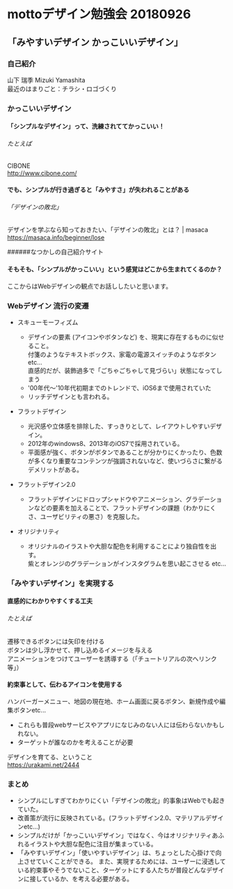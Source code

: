 # mottoデザイン勉強会 20180926

## 「みやすいデザイン かっこいいデザイン」

### 自己紹介
山下 瑞季 Mizuki Yamashita  
最近のはまりごと：チラシ・ロゴづくり  

### かっこいいデザイン
#### 「シンプルなデザイン」って、洗練されててかっこいい！
###### たとえば
CIBONE  
http://www.cibone.com/  

#### でも、シンプルが行き過ぎると「みやすさ」が失われることがある
###### 「デザインの敗北」　　
デザインを学ぶなら知っておきたい、「デザインの敗北」とは？ | masaca  
https://masaca.info/beginner/lose  

######なつかしの自己紹介サイト  

#### そもそも、「シンプルがかっこいい」という感覚はどこから生まれてくるのか？　　
ここからはWebデザインの観点でお話ししたいと思います。　　

### Webデザイン 流行の変遷
- スキューモーフィズム
    - デザインの要素 (アイコンやボタンなど) を、現実に存在するものに似せること。  
付箋のようなテキストボックス、家電の電源スイッチのようなボタンetc…  
直感的だが、装飾過多で「ごちゃごちゃして見づらい」状態になってしまう  
    - '00年代～'10年代初期までのトレンドで、iOS6まで使用されていた
    - リッチデザインとも言われる。

- フラットデザイン
    - 光沢感や立体感を排除した、すっきりとして、レイアウトしやすいデザイン。
    - 2012年のwindows8、2013年のiOS7で採用されている。
    - 平面感が強く、ボタンがボタンであることが分かりにくかったり、色数が多くなり重要なコンテンツが強調されないなど、使いづらさに繋がるデメリットがある。

- フラットデザイン2.0
    - フラットデザインにドロップシャドウやアニメーション、グラデーションなどの要素を加えることで、フラットデザインの課題（わかりにくさ、ユーザビリティの悪さ）を克服した。

- オリジナリティ
    - オリジナルのイラストや大胆な配色を利用することにより独自性を出す。  
 紫とオレンジのグラデーションがインスタグラムを思い起こさせる etc…

### 「みやすいデザイン」を実現する
#### 直感的にわかりやすくする工夫
###### たとえば
遷移できるボタンには矢印を付ける  
ボタンは少し浮かせて、押し込めるイメージを与える  
アニメーションをつけてユーザーを誘導する（「チュートリアルの次へリンク等」）

#### 約束事として、伝わるアイコンを使用する
ハンバーガーメニュー、地図の現在地、ホーム画面に戻るボタン、新規作成や編集ボタンetc...
- これらも普段webサービスやアプリになじみのない人には伝わらないかもしれない。
- ターゲットが誰なのかを考えることが必要

デザインを育てる、ということ  
https://urakami.net/2444  

### まとめ
- シンプルにしすぎてわかりにくい「デザインの敗北」的事象はWebでも起きていた。  
- 改善策が流行に反映されている。(フラットデザイン2.0、マテリアルデザインetc...)
- シンプルだけが「かっこいいデザイン」ではなく、今はオリジナリティあふれるイラストや大胆な配色に注目が集まっている。
- 「みやすいデザイン」「使いやすいデザイン」は、ちょっとした心掛けで向上させていくことができる。  また、実現するためには、ユーザーに浸透している約束事やそうでないこと、ターゲットにする人たちが普段どんなデザインに接しているか、を考える必要がある。





